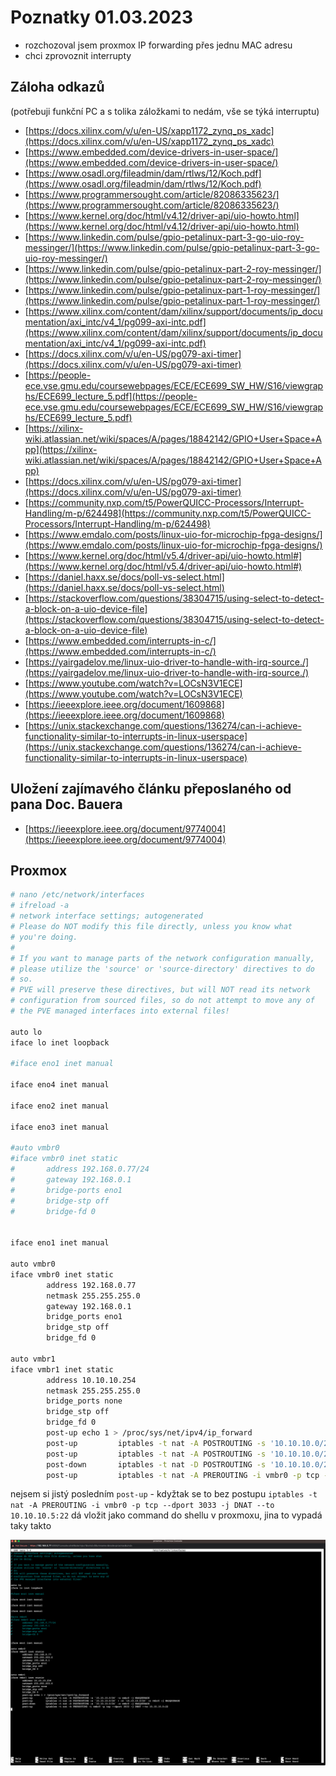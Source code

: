 # Poznatky 01.03.2023

- rozchozoval jsem proxmox IP forwarding přes jednu MAC adresu
- chci zprovoznit interrupty

## Záloha odkazů

(potřebuji funkční PC a s tolika záložkami to nedám, vše se týká interruptu)

- [https://docs.xilinx.com/v/u/en-US/xapp1172_zynq_ps_xadc](https://docs.xilinx.com/v/u/en-US/xapp1172_zynq_ps_xadc)
- [https://www.embedded.com/device-drivers-in-user-space/](https://www.embedded.com/device-drivers-in-user-space/)
- [https://www.osadl.org/fileadmin/dam/rtlws/12/Koch.pdf](https://www.osadl.org/fileadmin/dam/rtlws/12/Koch.pdf)
- [https://www.programmersought.com/article/82086335623/](https://www.programmersought.com/article/82086335623/)
- [https://www.kernel.org/doc/html/v4.12/driver-api/uio-howto.html](https://www.kernel.org/doc/html/v4.12/driver-api/uio-howto.html)
- [https://www.linkedin.com/pulse/gpio-petalinux-part-3-go-uio-roy-messinger/](https://www.linkedin.com/pulse/gpio-petalinux-part-3-go-uio-roy-messinger/)
- [https://www.linkedin.com/pulse/gpio-petalinux-part-2-roy-messinger/](https://www.linkedin.com/pulse/gpio-petalinux-part-2-roy-messinger/)
- [https://www.linkedin.com/pulse/gpio-petalinux-part-1-roy-messinger/](https://www.linkedin.com/pulse/gpio-petalinux-part-1-roy-messinger/)
- [https://www.xilinx.com/content/dam/xilinx/support/documents/ip_documentation/axi_intc/v4_1/pg099-axi-intc.pdf](https://www.xilinx.com/content/dam/xilinx/support/documents/ip_documentation/axi_intc/v4_1/pg099-axi-intc.pdf)
- [https://docs.xilinx.com/v/u/en-US/pg079-axi-timer](https://docs.xilinx.com/v/u/en-US/pg079-axi-timer)
- [https://people-ece.vse.gmu.edu/coursewebpages/ECE/ECE699_SW_HW/S16/viewgraphs/ECE699_lecture_5.pdf](https://people-ece.vse.gmu.edu/coursewebpages/ECE/ECE699_SW_HW/S16/viewgraphs/ECE699_lecture_5.pdf)
- [https://xilinx-wiki.atlassian.net/wiki/spaces/A/pages/18842142/GPIO+User+Space+App](https://xilinx-wiki.atlassian.net/wiki/spaces/A/pages/18842142/GPIO+User+Space+App)
- [https://docs.xilinx.com/v/u/en-US/pg079-axi-timer](https://docs.xilinx.com/v/u/en-US/pg079-axi-timer)
- [https://community.nxp.com/t5/PowerQUICC-Processors/Interrupt-Handling/m-p/624498](https://community.nxp.com/t5/PowerQUICC-Processors/Interrupt-Handling/m-p/624498)
- [https://www.emdalo.com/posts/linux-uio-for-microchip-fpga-designs/](https://www.emdalo.com/posts/linux-uio-for-microchip-fpga-designs/)
- [https://www.kernel.org/doc/html/v5.4/driver-api/uio-howto.html#](https://www.kernel.org/doc/html/v5.4/driver-api/uio-howto.html#)
- [https://daniel.haxx.se/docs/poll-vs-select.html](https://daniel.haxx.se/docs/poll-vs-select.html)
- [https://stackoverflow.com/questions/38304715/using-select-to-detect-a-block-on-a-uio-device-file](https://stackoverflow.com/questions/38304715/using-select-to-detect-a-block-on-a-uio-device-file)
- [https://www.embedded.com/interrupts-in-c/](https://www.embedded.com/interrupts-in-c/)
- [https://yairgadelov.me/linux-uio-driver-to-handle-with-irq-source./](https://yairgadelov.me/linux-uio-driver-to-handle-with-irq-source./)
- [https://www.youtube.com/watch?v=LOCsN3V1ECE](https://www.youtube.com/watch?v=LOCsN3V1ECE)
- [https://ieeexplore.ieee.org/document/1609868](https://ieeexplore.ieee.org/document/1609868)
- [https://unix.stackexchange.com/questions/136274/can-i-achieve-functionality-similar-to-interrupts-in-linux-userspace](https://unix.stackexchange.com/questions/136274/can-i-achieve-functionality-similar-to-interrupts-in-linux-userspace)

## Uložení zajímavého článku přeposlaného od pana Doc. Bauera

- [https://ieeexplore.ieee.org/document/9774004](https://ieeexplore.ieee.org/document/9774004)

## Proxmox

```bash
# nano /etc/network/interfaces
# ifreload -a
# network interface settings; autogenerated
# Please do NOT modify this file directly, unless you know what
# you're doing.
#
# If you want to manage parts of the network configuration manually,
# please utilize the 'source' or 'source-directory' directives to do
# so.
# PVE will preserve these directives, but will NOT read its network
# configuration from sourced files, so do not attempt to move any of
# the PVE managed interfaces into external files!

auto lo
iface lo inet loopback

#iface eno1 inet manual

iface eno4 inet manual

iface eno2 inet manual

iface eno3 inet manual

#auto vmbr0
#iface vmbr0 inet static
#       address 192.168.0.77/24
#       gateway 192.168.0.1
#       bridge-ports eno1
#       bridge-stp off
#       bridge-fd 0


iface eno1 inet manual

auto vmbr0
iface vmbr0 inet static
        address 192.168.0.77
        netmask 255.255.255.0
        gateway 192.168.0.1
        bridge_ports eno1
        bridge_stp off
        bridge_fd 0

auto vmbr1
iface vmbr1 inet static
        address 10.10.10.254
        netmask 255.255.255.0
        bridge_ports none
        bridge_stp off
        bridge_fd 0
        post-up echo 1 > /proc/sys/net/ipv4/ip_forward
        post-up         iptables -t nat -A POSTROUTING -s '10.10.10.0/24' -o vmbr0 -j MASQUERADE
        post-up         iptables -t nat -A POSTROUTING -s '10.10.10.0/24' ! -d '10.10.10.0/24' -o vmbr0 -j MASQUERADE
        post-down       iptables -t nat -D POSTROUTING -s '10.10.10.0/24' -o vmbr0 -j MASQUERADE
        post-up         iptables -t nat -A PREROUTING -i vmbr0 -p tcp --dport 3033 -j DNAT --to 10.10.10.5:22 # for SSH via port 3033 as username@hostname -p 3033 to connect to 10.10.10.5
```

nejsem si jistý posledním `post-up` - kdyžtak se to bez postupu `iptables -t nat -A PREROUTING -i vmbr0 -p tcp --dport 3033 -j DNAT --to 10.10.10.5:22` dá vložit jako command do shellu v proxmoxu, jina to vypadá taky takto

![Proxmox Interface](./images/20230301/20230301_proxmox_interface_settings.png)
